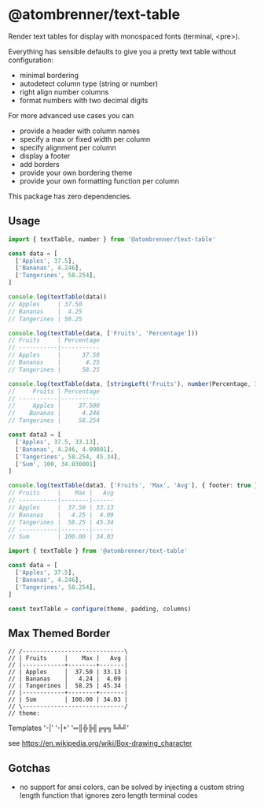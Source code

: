 # @atombrenner/text-table

Render text tables for display with monospaced fonts (terminal, &lt;pre>).

Everything has sensible defaults to give you a pretty text table without configuration:

- minimal bordering
- autodetect column type (string or number)
- right align number columns
- format numbers with two decimal digits

For more advanced use cases you can

- provide a header with column names
- specify a max or fixed width per column
- specify alignment per column
- display a footer
- add borders
- provide your own bordering theme
- provide your own formatting function per column

This package has zero dependencies.

## Usage

```typescript
import { textTable, number } from '@atombrenner/text-table'

const data = [
  ['Apples', 37.5],
  ['Bananas', 4.246],
  ['Tangerines', 58.254],
]

console.log(textTable(data))
// Apples     | 37.50
// Bananas    |  4.25
// Tangerines | 58.25

console.log(textTable(data, ['Fruits', 'Percentage']))
// Fruits     | Percentage
// -----------|-----------
// Apples     |      37.50
// Bananas    |       4.25
// Tangerines |      58.25

console.log(textTable(data, [stringLeft('Fruits'), number(Percentage, 3)]))
//     Fruits | Percentage
// -----------|-----------
//     Apples |     37.500
//    Bananas |      4.246
// Tangerines |     58.254

const data3 = [
  ['Apples', 37.5, 33.13],
  ['Bananas', 4.246, 4.09001],
  ['Tangerines', 58.254, 45.34],
  ['Sum', 100, 34.030001]
]

console.log(textTable(data3, ['Fruits', 'Max', 'Avg'], { footer: true })
// Fruits     |    Max |   Avg
// -----------|--------|------
// Apples     |  37.50 | 33.13
// Bananas    |   4.25 |  4.09
// Tangerines |  58.25 | 45.34
// -----------|--------|------
// Sum        | 100.00 | 34.03
```

```typescript
import { textTable } from '@atombrenner/text-table'

const data = [
  ['Apples', 37.5],
  ['Bananas', 4.246],
  ['Tangerines', 58.254],
]

const textTable = configure(theme, padding, columns)
```

## Max Themed Border

```
// /-----------------------------\
// | Fruits     |    Max |   Avg |
// |------------+--------+-------|
// | Apples     │  37.50 | 33.13 |
// | Bananas    │   4.24 |  4.09 |
// | Tangerines │  58.25 | 45.34 |
// |------------+--------+-------|
// | Sum        | 100.00 | 34.03 |
// \-----------------------------/
// theme:
```

Templates
'-|'
'-|+'
'═║╬╠╣╔╦╗╚╩╝'

see https://en.wikipedia.org/wiki/Box-drawing_character

## Gotchas

- no support for ansi colors, can be solved by injecting a custom string length function that ignores zero length terminal codes
